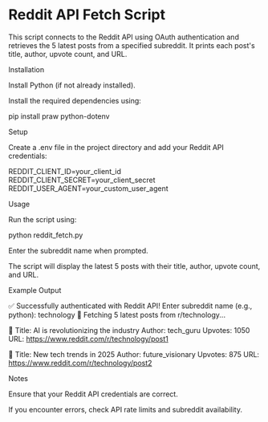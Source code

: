 # Reddit API Fetch Script
This script connects to the Reddit API using OAuth authentication and retrieves the 5 latest posts from a specified subreddit. It prints each post's title, author, upvote count, and URL.

Installation

Install Python (if not already installed).

Install the required dependencies using:

pip install praw python-dotenv

Setup

Create a .env file in the project directory and add your Reddit API credentials:

REDDIT_CLIENT_ID=your_client_id
REDDIT_CLIENT_SECRET=your_client_secret
REDDIT_USER_AGENT=your_custom_user_agent

Usage

Run the script using:

python reddit_fetch.py

Enter the subreddit name when prompted.

The script will display the latest 5 posts with their title, author, upvote count, and URL.

Example Output

✅ Successfully authenticated with Reddit API!
Enter subreddit name (e.g., python): technology
📢 Fetching 5 latest posts from r/technology...

🔹 Title: AI is revolutionizing the industry
   Author: tech_guru
   Upvotes: 1050
   URL: https://www.reddit.com/r/technology/post1

🔹 Title: New tech trends in 2025
   Author: future_visionary
   Upvotes: 875
   URL: https://www.reddit.com/r/technology/post2

Notes

Ensure that your Reddit API credentials are correct.

If you encounter errors, check API rate limits and subreddit availability.


